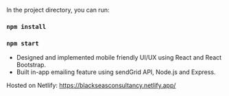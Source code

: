 
In the project directory, you can run:

### `npm install`

### `npm start`

- Designed and implemented mobile friendly UI/UX using React and React Bootstrap.
- Built in-app emailing feature using sendGrid API, Node.js and Express.


Hosted on Netlify: https://blackseasconsultancy.netlify.app/
